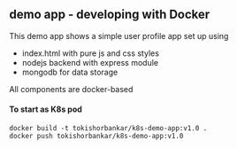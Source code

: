 ## demo app - developing with Docker

This demo app shows a simple user profile app set up using 
- index.html with pure js and css styles
- nodejs backend with express module
- mongodb for data storage

All components are docker-based

#### To start as K8s pod
```
docker build -t tokishorbankar/k8s-demo-app:v1.0 .
docker push tokishorbankar/k8s-demo-app:v1.0
```
